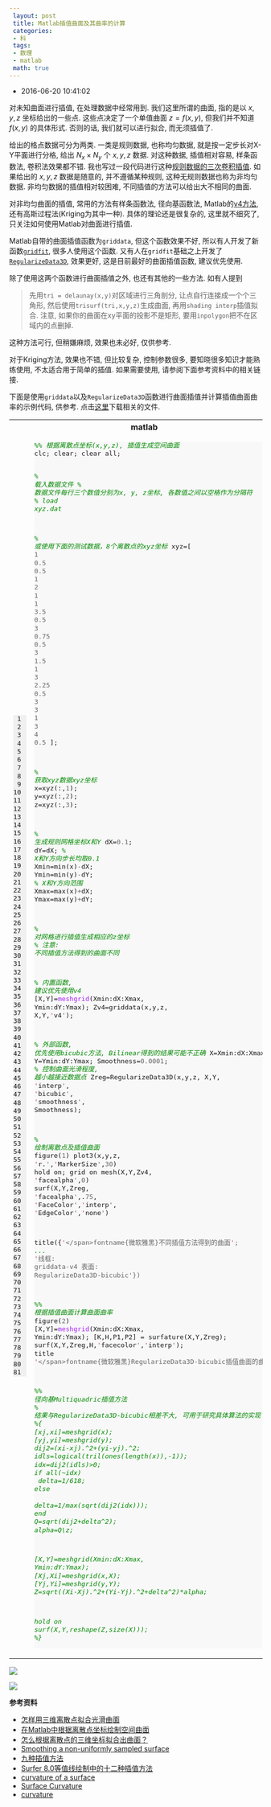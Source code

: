 ```yaml
---
 layout: post
 title: Matlab插值曲面及其曲率的计算
 categories:
 - 科
 tags:
 - 数理
 - matlab
 math: true
---
```


- 2016-06-20 10:41:02

对未知曲面进行插值, 在处理数据中经常用到. 我们这里所谓的曲面, 指的是以 $x, y, z$ 坐标给出的一些点. 这些点决定了一个单值曲面 $z=f(x,y)$, 但我们并不知道 $f(x,y)$ 的具体形式. 否则的话, 我们就可以进行拟合, 而无须插值了.

给出的格点数据可分为两类. 一类是规则数据, 也称均匀数据, 就是按一定步长对X-Y平面进行分格, 给出 $N_x \times N_y$ 个 $x,y, z$ 数据. 对这种数据, 插值相对容易, 样条函数法, 卷积法效果都不错. 我也写过一段代码进行这种[规则数据的三次卷积插值](http://jerkwin.github.io/2012/07/24/%E4%BA%8C%E7%BB%B4%E4%B8%89%E6%AC%A1%E5%8D%B7%E7%A7%AF%E6%8F%92%E5%80%BC%E7%AE%97%E6%B3%95%E5%8F%8AFortran%E4%BB%A3%E7%A0%81/). 如果给出的 $x, y,z$ 数据是随意的, 并不遵循某种规则, 这种无规则数据也称为非均匀数据. 非均匀数据的插值相对较困难, 不同插值的方法可以给出大不相同的曲面.

对非均匀曲面的插值, 常用的方法有样条函数法, 径向基函数法, Matlab的[v4方法](http://www.mathworks.com/matlabcentral/newsreader/view_thread/250451), 还有高斯过程法(Kriging为其中一种). 具体的理论还是很复杂的, 这里就不细究了, 只关注如何使用Matlab对曲面进行插值.

Matlab自带的曲面插值函数为`griddata`, 但这个函数效果不好, 所以有人开发了新函数[`gridfit`](http://www.mathworks.com/matlabcentral/fileexchange/8998-surface-fitting-using-gridfit), 很多人使用这个函数. 又有人在`gridfit`基础之上开发了[`RegularizeData3D`](http://www.mathworks.com/matlabcentral/fileexchange/46223-regularizedata3d), 效果更好, 这是目前最好的曲面插值函数, 建议优先使用.

除了使用这两个函数进行曲面插值之外, 也还有其他的一些方法. 如有人提到

> 先用`tri = delaunay(x,y)`对区域进行三角剖分, 让点自行连接成一个个三角形, 然后使用`trisurf(tri,x,y,z)`生成曲面, 再用`shading interp`插值拟合. 注意, 如果你的曲面在xy平面的投影不是矩形, 要用`inpolygon`把不在区域内的点删掉.

这种方法可行, 但稍嫌麻烦, 效果也未必好, 仅供参考.

对于Kriging方法, 效果也不错, 但比较复杂, 控制参数很多, 要知晓很多知识才能熟练使用, 不太适合用于简单的插值. 如果需要使用, 请参阅下面参考资料中的相关链接.

下面是使用`griddata`以及`RegularizeData3D`函数进行曲面插值并计算插值曲面曲率的示例代码, 供参考. 点击[这里](/prog/SurfCurv.zip)下载相关的文件.

<table class="highlighttable"><th colspan="2">matlab</th><tr><td><div class="linenodiv" style="background-color: #f0f0f0; padding-right: 10px"><pre style="line-height: 125%"> 1
 2
 3
 4
 5
 6
 7
 8
 9
10
11
12
13
14
15
16
17
18
19
20
21
22
23
24
25
26
27
28
29
30
31
32
33
34
35
36
37
38
39
40
41
42
43
44
45
46
47
48
49
50
51
52
53
54
55
56
57
58
59
60
61
62
63
64
65
66
67
68
69
70
71
72
73
74
75
76
77
78
79
80
81</pre></div></td><td class="code"><div class="highlight" style="background: #f8f8f8"><pre style="line-height: 125%"><span style="color: #008800; font-style: italic">%% 根据离散点坐标(x,y,z), 插值生成空间曲面</span>
clc; clear; clear all;

<span style="color: #008800; font-style: italic">% 载入数据文件</span>
<span style="color: #008800; font-style: italic">% 数据文件每行三个数值分别为x, y, z坐标, 各数值之间以空格作为分隔符</span>
<span style="color: #008800; font-style: italic">% load xyz.dat</span>

<span style="color: #008800; font-style: italic">% 或使用下面的测试数据，8个离散点的xyz坐标</span>
xyz=[
	<span style="color: #666666">1</span>  <span style="color: #666666">0.5</span>   <span style="color: #666666">0.5</span>
	<span style="color: #666666">1</span>  <span style="color: #666666">2</span>     <span style="color: #666666">1</span>
	<span style="color: #666666">1</span>  <span style="color: #666666">3.5</span>   <span style="color: #666666">0.5</span>
	<span style="color: #666666">3</span>  <span style="color: #666666">0.75</span>  <span style="color: #666666">0.5</span>
	<span style="color: #666666">3</span>  <span style="color: #666666">1.5</span>   <span style="color: #666666">1</span>
	<span style="color: #666666">3</span>  <span style="color: #666666">2.25</span>  <span style="color: #666666">0.5</span>
	<span style="color: #666666">3</span>  <span style="color: #666666">3</span>     <span style="color: #666666">1</span>
	<span style="color: #666666">3</span>  <span style="color: #666666">4</span>     <span style="color: #666666">0.5</span>
];

<span style="color: #008800; font-style: italic">% 获取xyz数据xyz坐标</span>
x=xyz(:,<span style="color: #666666">1</span>); y=xyz(:,<span style="color: #666666">2</span>); z=xyz(:,<span style="color: #666666">3</span>);

<span style="color: #008800; font-style: italic">% 生成规则网格坐标X和Y</span>
dX=<span style="color: #666666">0.1</span>;         dY=dX;          <span style="color: #008800; font-style: italic">% X和Y方向步长均取0.1</span>
Xmin=min(x)<span style="color: #666666">-</span>dX; Ymin=min(y)<span style="color: #666666">-</span>dY; <span style="color: #008800; font-style: italic">% X和Y方向范围</span>
Xmax=max(x)<span style="color: #666666">+</span>dX; Ymax=max(y)<span style="color: #666666">+</span>dY;

<span style="color: #008800; font-style: italic">% 对网格进行插值生成相应的z坐标</span>
<span style="color: #008800; font-style: italic">% 注意: 不同插值方法得到的曲面不同</span>

<span style="color: #008800; font-style: italic">% 内置函数, 建议优先使用v4</span>
[X,Y]=<span style="color: #AA22FF">meshgrid</span>(Xmin:dX:Xmax, Ymin:dY:Ymax);
Zv4=griddata(x,y,z, X,Y,<span style="color: #BB4444">&#39;</span>v4<span style="color: #666666">&#39;</span>);

<span style="color: #008800; font-style: italic">% 外部函数, 优先使用bicubic方法, Bilinear得到的结果可能不正确</span>
X=Xmin:dX:Xmax;
Y=Ymin:dY:Ymax;
Smoothness=<span style="color: #666666">0.0001</span>; <span style="color: #008800; font-style: italic">% 控制曲面光滑程度, 越小越接近数据点</span>
Zreg=RegularizeData3D(x,y,z, X,Y, <span style="color: #BB4444">&#39;</span>interp<span style="color: #666666">&#39;</span>, <span style="color: #BB4444">&#39;</span>bicubic<span style="color: #666666">&#39;</span>, <span style="color: #BB4444">&#39;</span>smoothness<span style="color: #666666">&#39;</span>, Smoothness);

<span style="color: #008800; font-style: italic">% 绘制离散点及插值曲面</span>
figure(<span style="color: #666666">1</span>)
plot3(x,y,z, <span style="color: #BB4444">&#39;</span>r.<span style="color: #666666">&#39;</span>,<span style="color: #BB4444">&#39;</span>MarkerSize<span style="color: #666666">&#39;</span>,<span style="color: #666666">30</span>)
hold on; grid on
mesh(X,Y,Zv4,  <span style="color: #BB4444">&#39;</span>facealpha<span style="color: #666666">&#39;</span>,<span style="color: #666666">0</span>)
surf(X,Y,Zreg, <span style="color: #BB4444">&#39;</span>facealpha<span style="color: #666666">&#39;</span>,.<span style="color: #666666">75</span>, <span style="color: #BB4444">&#39;</span>FaceColor<span style="color: #666666">&#39;</span>,<span style="color: #BB4444">&#39;</span>interp<span style="color: #666666">&#39;</span>, <span style="color: #BB4444">&#39;</span>EdgeColor<span style="color: #666666">&#39;</span>,<span style="color: #BB4444">&#39;</span>none<span style="color: #666666">&#39;</span>)

title({<span style="color: #BB4444">&#39;</span><span style="color: #666666">\</span>fontname{微软雅黑}不同插值方法得到的曲面<span style="color: #BB4444">&#39;</span>; <span style="color: #008800; font-style: italic">...</span>
    <span style="color: #BB4444">&#39;</span>线框: griddata<span style="color: #666666">-</span>v4    表面: RegularizeData3D<span style="color: #666666">-</span>bicubic<span style="color: #666666">&#39;</span>})

<span style="color: #008800; font-style: italic">%% 根据插值曲面计算曲面曲率</span>
figure(<span style="color: #666666">2</span>)
[X,Y]=<span style="color: #AA22FF">meshgrid</span>(Xmin:dX:Xmax, Ymin:dY:Ymax);
[K,H,P1,P2] = surfature(X,Y,Zreg);
surf(X,Y,Zreg,H,<span style="color: #BB4444">&#39;</span>facecolor<span style="color: #666666">&#39;</span>,<span style="color: #BB4444">&#39;</span>interp<span style="color: #666666">&#39;</span>);
title <span style="color: #BB4444">&#39;</span><span style="color: #666666">\</span>fontname{微软雅黑}RegularizeData3D<span style="color: #666666">-</span>bicubic插值曲面的曲率<span style="color: #BB4444">&#39;</span>

<span style="color: #008800; font-style: italic">%% 径向基Multiquadric插值方法</span>
<span style="color: #008800; font-style: italic">% 结果与RegularizeData3D-bicubic相差不大, 可用于研究具体算法的实现</span>
<span style="color: #008800; font-style: italic">%{</span>
<span style="color: #008800; font-style: italic">[xj,xi]=meshgrid(x);</span>
<span style="color: #008800; font-style: italic">[yj,yi]=meshgrid(y);</span>
<span style="color: #008800; font-style: italic">dij2=(xi-xj).^2+(yi-yj).^2;</span>
<span style="color: #008800; font-style: italic">idls=logical(tril(ones(length(x)),-1));</span>
<span style="color: #008800; font-style: italic">idx=dij2(idls)&gt;0;</span>
<span style="color: #008800; font-style: italic">if all(~idx)</span>
<span style="color: #008800; font-style: italic">    delta=1/618;</span>
<span style="color: #008800; font-style: italic">else</span>
<span style="color: #008800; font-style: italic">    delta=1/max(sqrt(dij2(idx)));</span>
<span style="color: #008800; font-style: italic">end</span>
<span style="color: #008800; font-style: italic">Q=sqrt(dij2+delta^2);</span>
<span style="color: #008800; font-style: italic">alpha=Q\z;</span>

<span style="color: #008800; font-style: italic">[X,Y]=meshgrid(Xmin:dX:Xmax, Ymin:dY:Ymax);</span>
<span style="color: #008800; font-style: italic">[Xj,Xi]=meshgrid(x,X);</span>
<span style="color: #008800; font-style: italic">[Yj,Yi]=meshgrid(y,Y);</span>
<span style="color: #008800; font-style: italic">Z=sqrt((Xi-Xj).^2+(Yi-Yj).^2+delta^2)*alpha;</span>

<span style="color: #008800; font-style: italic">hold on</span>
<span style="color: #008800; font-style: italic">surf(X,Y,reshape(Z,size(X)));</span>
<span style="color: #008800; font-style: italic">%}</span>
</pre></div>
</td></tr></table>

![](/pic/2016/SurfCurv_surf.png)

![](/pic/2016/SurfCurv_curv.png)

__参考资料__

- [怎样用三维离散点拟合光滑曲面](http://www.ilovematlab.cn/thread-87293-1-1.html)
- [在Matlab中根据离散点坐标绘制空间曲面](http://www.ilovematlab.cn/thread-141903-1-1.html)
- [怎么根据离散点的三维坐标拟合出曲面？](https://www.zhihu.com/question/24137563)
- [Smoothing a non-uniformly sampled surface](https://xcorr.net/2012/02/04/smoothing-a-non-uniformly-sampled-surface/)
- [九种插值方法](http://blog.sina.com.cn/s/blog_49c02a8c0100ysv4.html)
- [Surfer 8.0等值线绘制中的十二种插值方法](http://59.69.174.10/KCMS/detail/detail.aspx?filename=GCDQ200701010&dbcode=CJFQ&dbname=cjfd2007)
- [curvature of a surface](http://www.mathworks.com/matlabcentral/newsreader/view_thread/21578)
- [Surface Curvature](http://www.mathworks.com/matlabcentral/fileexchange/11168-surface-curvature)
- [curvature](http://www.mathworks.com/matlabcentral/fileexchange/51013-curvature-s-)
